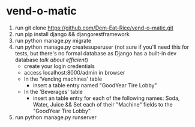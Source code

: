 # vend-o-matic

1. run git clone https://github.com/Dem-Eat-Rice/vend-o-matic.git
2. run pip install django && djangorestframework
3. run python manage.py migrate
4. run python manage.py createsuperuser 
(not sure if you'll need this for tests, but there's no formal database as Django has a built-in dev database *talk about efficient*)
	- create your login credentials 
	- access localhost:8000/admin in browser
	- In the 'Vending machines' table
		- insert a table entry named "GoodYear Tire Lobby"
	- In the 'Beverages' table
		- insert an table entry for each of the following names: Soda, Water, Juice && Set each of their "Machine" fields to the "GoodYear Tire Lobby"
5. run python manage.py runserver
